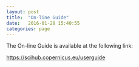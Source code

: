 ```yaml
---
layout: post
title:  "On-line Guide"
date:   2016-01-28 15:40:55
categories: page
---
```

The On-line Guide is available at the following link:
    
<a href="https://scihub.copernicus.eu/userguide/"> https://scihub.copernicus.eu/userguide </a>


